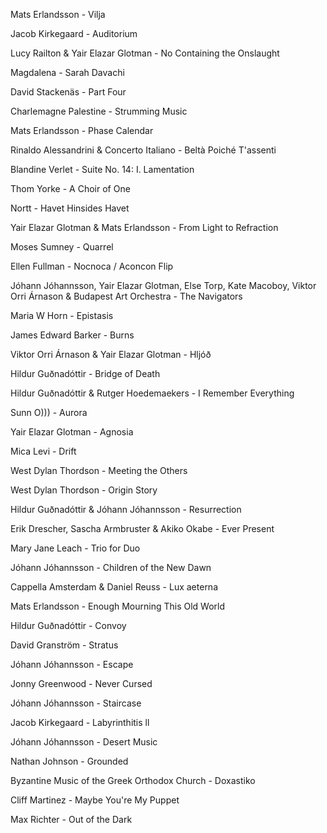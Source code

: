 Mats Erlandsson - Vilja

Jacob Kirkegaard - Auditorium

Lucy Railton & Yair Elazar Glotman - No Containing the Onslaught

Magdalena - Sarah Davachi

David Stackenäs - Part Four

Charlemagne Palestine - Strumming Music

Mats Erlandsson - Phase Calendar

Rinaldo Alessandrini & Concerto Italiano - Beltà Poiché T'assenti

Blandine Verlet - Suite No. 14: I. Lamentation

Thom Yorke - A Choir of One

Nortt - Havet Hinsides Havet

Yair Elazar Glotman & Mats Erlandsson - From Light to Refraction

Moses Sumney - Quarrel

Ellen Fullman - Nocnoca / Aconcon Flip

Jóhann Jóhannsson, Yair Elazar Glotman, Else Torp, Kate Macoboy, Viktor Orri Árnason & Budapest Art Orchestra - The Navigators

Maria W Horn - Epistasis

James Edward Barker - Burns

Viktor Orri Árnason & Yair Elazar Glotman - Hljóð

Hildur Guðnadóttir - Bridge of Death

Hildur Guðnadóttir & Rutger Hoedemaekers - I Remember Everything

Sunn O))) - Aurora

Yair Elazar Glotman - Agnosia

Mica Levi - Drift

West Dylan Thordson - Meeting the Others

West Dylan Thordson - Origin Story

Hildur Guðnadóttir & Jóhann Jóhannsson - Resurrection

Erik Drescher, Sascha Armbruster & Akiko Okabe - Ever Present

Mary Jane Leach - Trio for Duo

Jóhann Jóhannsson - Children of the New Dawn

Cappella Amsterdam & Daniel Reuss - Lux aeterna

Mats Erlandsson - Enough Mourning This Old World

Hildur Guðnadóttir - Convoy

David Granström - Stratus

Jóhann Jóhannsson - Escape

Jonny Greenwood - Never Cursed

Jóhann Jóhannsson - Staircase

Jacob Kirkegaard - Labyrinthitis ll

Jóhann Jóhannsson - Desert Music

Nathan Johnson - Grounded

Byzantine Music of the Greek Orthodox Church - Doxastiko

Cliff Martinez - Maybe You're My Puppet

Max Richter - Out of the Dark
<br>
<br>
